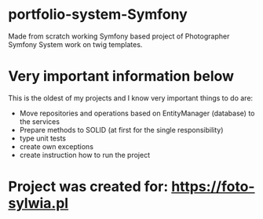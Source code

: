 # portfolio-system-Symfony
Made from scratch working Symfony based project of Photographer Symfony System work on twig templates.

# Very important information below

This is the oldest of my projects and I know very important things to do are:
- Move repositories and operations based on EntityManager (database) to the services
- Prepare methods to SOLID (at first for the single responsibility)
- type unit tests
- create own exceptions
- create instruction how to run the project

# Project was created for: https://foto-sylwia.pl

